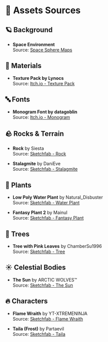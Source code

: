 # 🌌 Assets Sources

## 🪐 Background
- **Space Environment**  
  Source: [Space Sphere Maps](https://www.spacespheremaps.com/hdr-spheremaps/)

## 🎨 Materials
- **Texture Pack by Lynocs**  
  Source: [Itch.io - Texture Pack](https://lynocs.itch.io/texture-pack)

## 🔤 Fonts
- **Monogram Font by datagoblin**  
  Source: [Itch.io - Monogram](https://datagoblin.itch.io/monogram)

## 🪨 Rocks & Terrain
- **Rock** by Siesta  
  Source: [Sketchfab - Rock](https://sketchfab.com/3d-models/rock-b66d5b63deb447299ca3effa904bc789)

- **Stalagmite** by DaniEve  
  Source: [Sketchfab - Stalagmite](https://sketchfab.com/3d-models/stalagmite-976ebf9b96ea4fdaa83746eed3272513)

## 🌱 Plants
- **Low Poly Water Plant** by Natural_Disbuster  
  Source: [Sketchfab - Water Plant](https://sketchfab.com/3d-models/low-poly-water-plant-9929031abf784da58b02d725e6191997)

- **Fantasy Plant 2** by Mainul  
  Source: [Sketchfab - Fantasy Plant](https://sketchfab.com/3d-models/fantasy-plant-2-0ea642fda9f14e6c94296914b1dc11f5)

## 🌳 Trees
- **Tree with Pink Leaves** by ChamberSu1996  
  Source: [Sketchfab - Tree](https://sketchfab.com/3d-models/laying-under-a-tree-with-pink-leaves-and-wind-7c256555f2b04315bd301fd42b19be50)

## ☀️ Celestial Bodies
- **The Sun** by ARCTIC WOLVES™  
  Source: [Sketchfab - The Sun](https://sketchfab.com/3d-models/the-star-sun-519dddb6998545e2bf84225394dc71fe)

## 🔥 Characters
- **Flame Wraith** by YT-XTREMENINJA  
  Source: [Sketchfab - Flame Wraith](https://sketchfab.com/3d-models/flame-wraith-set-3d-angry-animation-c8e3e43a845d42bd8a65ce79597ee01f)

- **Taila (Frost)** by Partaevil  
  Source: [Sketchfab - Taila](https://sketchfab.com/3d-models/taila-original-work-8ae231b61fc34827be30e2a1edc5b811)
